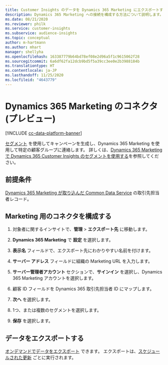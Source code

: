 ```yaml
---
title: Customer Insights のデータを Dynamics 365 Marketing にエクスポートする
description: Dynamics 365 Marketing への接続を構成する方法について説明します。
ms.date: 08/21/2020
ms.reviewer: philk
ms.service: customer-insights
ms.subservice: audience-insights
ms.topic: conceptual
author: m-hartmann
ms.author: mhart
manager: shellyha
ms.openlocfilehash: 163387779b64bd78ef08e2d96a5f1c9615062f28
ms.sourcegitcommit: 6a6df62fa12dcb9bd5f5a39cc3ee0e2b3988184b
ms.translationtype: HT
ms.contentlocale: ja-JP
ms.lasthandoff: 11/25/2020
ms.locfileid: "4643779"
---
```

# <a name="connector-for-dynamics-365-marketing-preview"></a>Dynamics 365 Marketing のコネクタ (プレビュー)

[!INCLUDE [cc-data-platform-banner](../includes/cc-data-platform-banner.md)]

[セグメント](segments.md) を使用してキャンペーンを生成し、Dynamics 365 Marketing を使用して特定の顧客グループに連絡します。 詳しくは、[Dynamics 365 Marketing で Dynamics 365 Customer Insights のセグメントを使用する](https://docs.microsoft.com/dynamics365/marketing/customer-insights-segments)を参照してください。

## <a name="prerequisite"></a>前提条件

[Dynamics 365 Marketing が取り込んだ Common Data Service](connect-power-query.md) の取引先担当者レコード。

## <a name="configure-the-connector-for-marketing"></a>Marketing 用のコネクタを構成する

1. 対象者に関するインサイトで、**管理** > **エクスポート先** に移動します。

1. **Dynamics 365 Marketing** で **設定** を選択します。

1. **表示名** フィールドで、エクスポート先にわかりやすい名前を付けます。

1. **サーバー アドレス** フィールドに組織の Marketing URL を入力します。

1. **サーバー管理者アカウント** セクションで、**サインイン** を選択し、Dynamics 365 Marketing アカウントを選択します。

1. 顧客 ID フィールドを Dynamics 365 取引先担当者 ID にマップします。

1. **次へ** を選択します。

1. 1つ、または複数のセグメントを選択します。

1. **保存** を選択します。

## <a name="export-the-data"></a>データをエクスポートする

[オンデマンドでデータをエクスポート](export-destinations.md) できます。 エクスポートは、[スケジュールされた更新](system.md#schedule-tab) ごとに実行されます。
